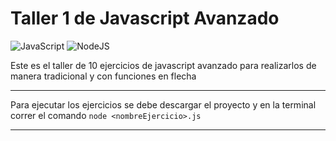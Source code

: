 # Taller 1 de Javascript Avanzado

![JavaScript](https://img.shields.io/badge/javascript-%23323330.svg?style=for-the-badge&logo=javascript&logoColor=%23F7DF1E)
![NodeJS](https://img.shields.io/badge/node.js-6DA55F?style=for-the-badge&logo=node.js&logoColor=white)

Este es el taller de 10 ejercicios de javascript avanzado para realizarlos de manera tradicional y con funciones en flecha


___
Para ejecutar los ejercicios se debe descargar el proyecto y en la terminal correr el comando 
`node <nombreEjercicio>.js`
___
